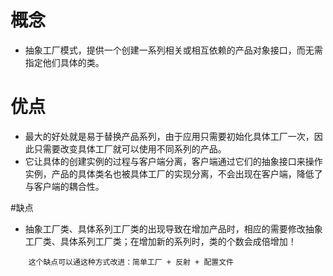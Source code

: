 # 概念
- 抽象工厂模式，提供一个创建一系列相关或相互依赖的产品对象接口，而无需指定他们具体的类。

# 优点
- 最大的好处就是易于替换产品系列，由于应用只需要初始化具体工厂一次，因此只需要改变具体工厂就可以使用不同系列的产品。
- 它让具体的创建实例的过程与客户端分离，客户端通过它们的抽象接口来操作实例，产品的具体类名也被具体工厂的实现分离，不会出现在客户端，降低了与客户端的耦合性。

#缺点
- 抽象工厂类、具体系列工厂类的出现导致在增加产品时，相应的需要修改抽象工厂类、具体系列工厂类；在增加新的系列时，类的个数会成倍增加！
```
    这个缺点可以通这种方式改进：简单工厂 + 反射 + 配置文件
```